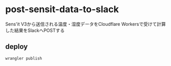 # post-sensit-data-to-slack
Sens'it V3から送信される温度・湿度データをCloudflare Workersで受けて計算した結果をSlackへPOSTする

## deploy

```
wrangler publish
```
